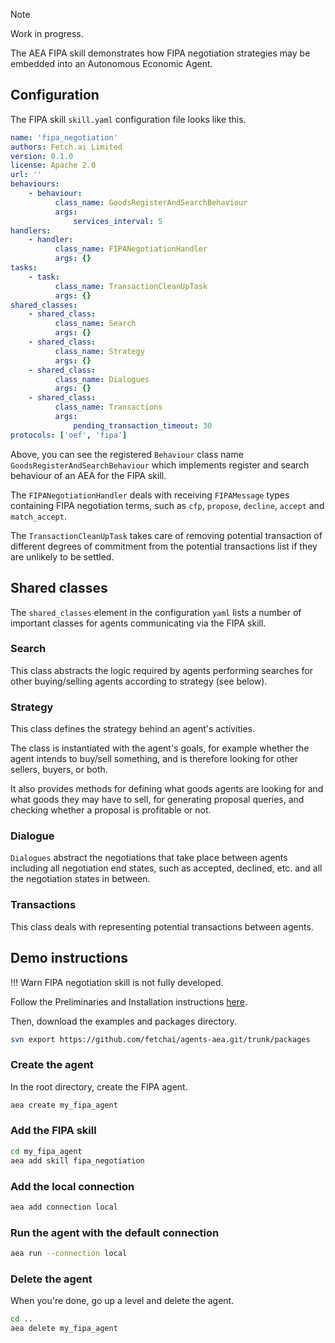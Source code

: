<div class="admonition note">
  <p class="admonition-title">Note</p>
  <p>Work in progress.</p>
</div>

The AEA FIPA skill demonstrates how FIPA negotiation strategies may be embedded into an Autonomous Economic Agent.

## Configuration

The FIPA skill `skill.yaml` configuration file looks like this.

```yaml
name: 'fipa_negotiation'
authors: Fetch.ai Limited
version: 0.1.0
license: Apache 2.0
url: ''
behaviours:
    - behaviour:
          class_name: GoodsRegisterAndSearchBehaviour
          args:
              services_interval: 5
handlers:
    - handler:
          class_name: FIPANegotiationHandler
          args: {}
tasks:
    - task:
          class_name: TransactionCleanUpTask
          args: {}
shared_classes:
    - shared_class:
          class_name: Search
          args: {}
    - shared_class:
          class_name: Strategy
          args: {}
    - shared_class:
          class_name: Dialogues
          args: {}
    - shared_class:
          class_name: Transactions
          args:
              pending_transaction_timeout: 30
protocols: ['oef', 'fipa']
```

Above, you can see the registered `Behaviour` class name `GoodsRegisterAndSearchBehaviour` which implements register and search behaviour of an AEA for the FIPA skill.

The `FIPANegotiationHandler` deals with receiving `FIPAMessage` types containing FIPA negotiation terms, such as `cfp`, `propose`, `decline`, `accept` and `match_accept`.

The `TransactionCleanUpTask` takes care of removing potential transaction of different degrees of commitment from the potential transactions list if they are unlikely to be settled.

## Shared classes

The `shared_classes` element in the configuration `yaml` lists a number of important classes for agents communicating via the FIPA skill.

### Search

This class abstracts the logic required by agents performing searches for other buying/selling agents according to strategy (see below).

### Strategy

This class defines the strategy behind an agent's activities.

The class is instantiated with the agent's goals, for example whether the agent intends to buy/sell something, and is therefore looking for other sellers, buyers, or both.

It also provides methods for defining what goods agents are looking for and what goods they may have to sell, for generating proposal queries, and checking whether a proposal is profitable or not.

### Dialogue

`Dialogues` abstract the negotiations that take place between agents including all negotiation end states, such as accepted, declined, etc. and all the negotiation states in between.

### Transactions

This class deals with representing potential transactions between agents.

## Demo instructions

!!! Warn
FIPA negotiation skill is not fully developed.

Follow the Preliminaries and Installation instructions <a href="../quickstart" target=_blank>here</a>.

Then, download the examples and packages directory.

```bash
svn export https://github.com/fetchai/agents-aea.git/trunk/packages
```

### Create the agent

In the root directory, create the FIPA agent.

```bash
aea create my_fipa_agent
```

### Add the FIPA skill

```bash
cd my_fipa_agent
aea add skill fipa_negotiation
```

### Add the local connection

```bash
aea add connection local
```

### Run the agent with the default connection

```bash
aea run --connection local
```

<!--
You will see the FIPA logs.

<center>![FIPA logs](assets/gym-training.png)</center>
-->

### Delete the agent

When you're done, go up a level and delete the agent.

```bash
cd ..
aea delete my_fipa_agent
```

<br/>
